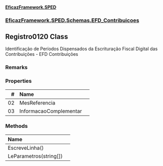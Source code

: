 #### [EficazFramework.SPED](EficazFrameworkSPED.md 'EficazFramework SPED')
### [EficazFramework.SPED.Schemas.EFD_Contribuicoes](EficazFramework.SPED.Schemas.EFD_Contribuicoes.md 'EficazFramework.SPED.Schemas.EFD_Contribuicoes')

## Registro0120 Class

Identificação de Períodos Dispensados da Escrituração Fiscal Digital das Contribuições - EFD Contribuições

### Remarks
### Properties

| # | Name | |
| ---: | :--- | :--- |
| 02 | MesReferencia |  |
| 03 | InformacaoComplementar |  |
### Methods

| Name | |
| :--- | :--- |
| EscreveLinha() |  |
| LeParametros(string[]) |  |
